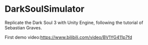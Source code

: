 # DarkSoulSimulator
Replicate the Dark Soul 3 with Unity Engine, following the tutorial of Sebastian Graves.

First demo video:https://www.bilibili.com/video/BV1YG411p7fd
